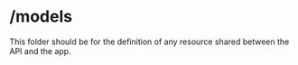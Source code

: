 # /models

This folder should be for the definition of any resource shared between the API and the app.  